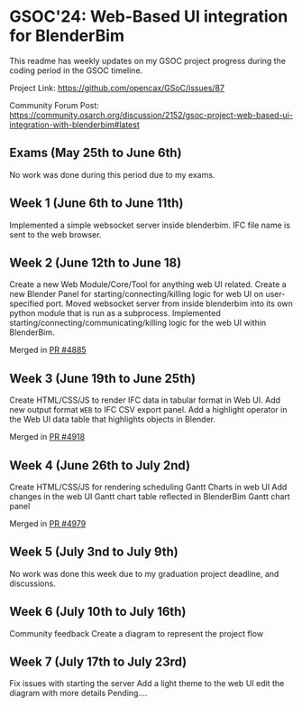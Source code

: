 # GSOC'24: Web-Based UI integration for BlenderBim

This readme has weekly updates on my GSOC project progress during the coding period in the GSOC timeline.

Project Link: https://github.com/opencax/GSoC/issues/87

Community Forum Post: https://community.osarch.org/discussion/2152/gsoc-project-web-based-ui-integration-with-blenderbim#latest

## Exams (May 25th to June 6th)

No work was done during this period due to my exams.

## Week 1 (June 6th to June 11th)

Implemented a simple websocket server inside blenderbim.
IFC file name is sent to the web browser.

## Week 2 (June 12th to June 18)

Create a new Web Module/Core/Tool for anything web UI related.
Create a new Blender Panel for starting/connecting/killing logic for web UI on user-specified port.
Moved websocket server from inside blenderbim into its own python module that is run as a subprocess.
Implemented starting/connecting/communicating/killing logic for the web UI within BlenderBim.

Merged in [PR #4885](https://github.com/IfcOpenShell/IfcOpenShell/pull/4885#issuecomment-2175543797)

## Week 3 (June 19th to June 25th)

Create HTML/CSS/JS to render IFC data in tabular format in Web UI.
Add new output format `WEB` to IFC CSV export panel.
Add a highlight operator in the Web UI data table that highlights objects in Blender.

Merged in [PR #4918](https://github.com/IfcOpenShell/IfcOpenShell/pull/4918)

## Week 4 (June 26th to July 2nd)

Create HTML/CSS/JS for rendering scheduling Gantt Charts in web UI
Add changes in the web UI Gantt chart table reflected in BlenderBim Gantt chart panel

Merged in [PR #4979](https://github.com/IfcOpenShell/IfcOpenShell/pull/4979)

## Week 5 (July 3nd to July 9th)

No work was done this week due to my graduation project deadline, and discussions.

## Week 6 (July 10th to July 16th)

Community feedback
Create a diagram to represent the project flow

## Week 7 (July 17th to July 23rd)

Fix issues with starting the server
Add a light theme to the web UI
edit the diagram with more details
Pending....
